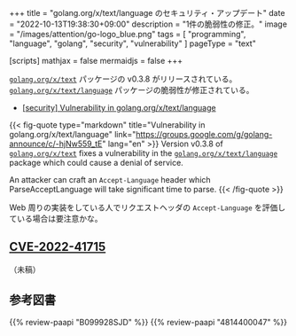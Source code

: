 +++
title = "golang.org/x/text/language のセキュリティ・アップデート"
date =  "2022-10-13T19:38:30+09:00"
description = "1件の脆弱性の修正。"
image = "/images/attention/go-logo_blue.png"
tags  = [ "programming", "language", "golang", "security", "vulnerability" ]
pageType = "text"

[scripts]
  mathjax = false
  mermaidjs = false
+++

[`golang.org/x/text`] パッケージの v0.3.8 がリリースされている。
[`golang.org/x/text/language`] パッケージの脆弱性が修正されている。

- [[security] Vulnerability in golang.org/x/text/language](https://groups.google.com/g/golang-announce/c/-hjNw559_tE)

{{< fig-quote type="markdown" title="Vulnerability in golang.org/x/text/language" link="https://groups.google.com/g/golang-announce/c/-hjNw559_tE" lang="en" >}}
Version v0.3.8 of [`golang.org/x/text`](http://golang.org/x/text) fixes a vulnerability in the [`golang.org/x/text/language`](http://golang.org/x/text/language) package which could cause a denial of service.

An attacker can craft an `Accept-Language` header which ParseAcceptLanguage will take significant time to parse.
{{< /fig-quote >}}

Web 周りの実装をしている人でリクエストヘッダの `Accept-Language` を評価している場合は要注意かな。

## [CVE-2022-41715]

（未稿）

[Go]: https://go.dev/
[`golang.org/x/text`]: https://pkg.go.dev/golang.org/x/text "text package - golang.org/x/text - Go Packages"
[`golang.org/x/text/language`]: http://golang.org/x/text/language "language package - golang.org/x/text/language - Go Packages"
[CVE-2022-41715]: https://nvd.nist.gov/vuln/detail/CVE-2022-41715

## 参考図書

{{% review-paapi "B099928SJD" %}} <!-- プログラミング言語Go -->
{{% review-paapi "4814400047" %}} <!-- 初めてのGo言語 -->
